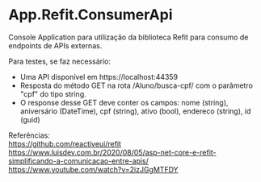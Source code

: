 # App.Refit.ConsumerApi
Console Application para utilização da biblioteca Refit para consumo de endpoints de APIs externas.

Para testes, se faz necessário:<br>
* Uma API disponível em https://localhost:44359 <br>
* Resposta do método GET na rota /Aluno/busca-cpf/ com o parâmetro "cpf" do tipo string.<br>
* O response desse GET deve conter os campos: nome (string), aniversário (DateTime), cpf (string), ativo (bool), endereco (string), id (guid)<br>

Referências: <br>
https://github.com/reactiveui/refit <br>
https://www.luisdev.com.br/2020/08/05/asp-net-core-e-refit-simplificando-a-comunicacao-entre-apis/ <br>
https://www.youtube.com/watch?v=2izJGgMTFDY <br>
